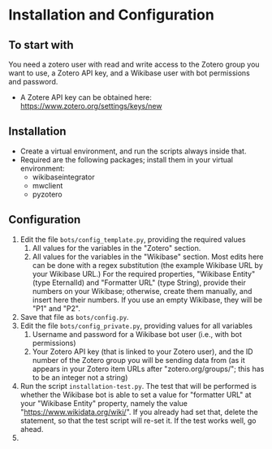 # Installation and Configuration

## To start with

You need a zotero user with read and write access to the Zotero group you want to use, a Zotero API key, and a Wikibase user with bot permissions and password.
* A Zotere API key can be obtained here: https://www.zotero.org/settings/keys/new

## Installation
* Create a virtual environment, and run the scripts always inside that.
* Required are the following packages; install them in your virtual environment:
  * wikibaseintegrator
  * mwclient
  * pyzotero

## Configuration
1. Edit the file `bots/config_template.py`, providing the required values
   1. All values for the variables in the "Zotero" section.
   2. All values for the variables in the "Wikibase" section. Most edits here can be done with a regex substitution (the example Wikibase URL by your Wikibase URL.) For the required properties, "Wikibase Entity" (type EternalId) and "Formatter URL" (type String), provide their numbers on your Wikibase; otherwise, create them manually, and insert here their numbers. If you use an empty Wikibase, they will be "P1" and "P2".
2. Save that file as `bots/config.py`.
3. Edit the file `bots/config_private.py`, providing values for all variables
   1. Username and password for a Wikibase bot user (i.e., with bot permissions)
   2. Your Zotero API key (that is linked to your Zotero user), and the ID number of the Zotero group you will be sending data from (as it appears in your Zotero item URLs after "zotero.org/groups/"; this has to be an integer not a string)
4. Run the script `installation-test.py`. The test that will be performed is whether the Wikibase bot is able to set a value for "formatter URL" at your "Wikibase Entity" property, namely the value "https://www.wikidata.org/wiki/". If you already had set that, delete the statement, so that the test script will re-set it. If the test works well, go ahead.
5. 
